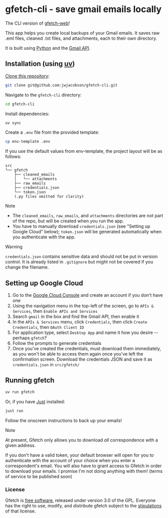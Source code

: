 # gfetch-cli - save gmail emails locally

The CLI version of [gfetch-web](https://github.com/jwjacobson/gfetch-web)!

This app helps you create local backups of your Gmail emails. It saves raw .eml files, cleaned .txt files, and attachments, each to their own directory.

 It is built using [Python](https://www.python.org/) and the [Gmail API](https://developers.google.com/workspace/gmail/api/reference/rest).

## Installation (using [uv](https://docs.astral.sh/uv/))
[Clone this repository](https://docs.github.com/en/repositories/creating-and-managing-repositories/cloning-a-repository):
```bash
git clone git@github.com:jwjacobson/gfetch-cli.git
```
Navigate to the `gfetch-cli` directory:
```bash
cd gfetch-cli
```
Install dependencies:
```bash
uv sync
```
Create a `.env` file from the provided template:
```bash
cp env-template .env
```
If you use the default values from env-template, the project layout will be as follows:
```
src
└── gfetch
    ├── cleaned_emails
    │   └── attachments
    ├── raw_emails
    ├── credentials.json
    └── token.json
    (.py files omitted for clarity)
```
> [!NOTE]
> - The `cleaned_emails`, `raw_emails`, and `attachments` directories are not part of the repo, but will be created when you run the app.
> - You have to manually download `credentials.json` (see "Setting up Google Cloud" below); `token.json` will be generated automatically when you authenticate with the app.

> [!WARNING]
> `credentials.json` contains sensitive data and should not be put in version control. It is already listed in `.gitignore` but might not be covered if you change the filename.

## Setting up Google Cloud
1. Go to the [Google Cloud Console](https://console.cloud.google.com/welcome/) and create an account if you don't have one
2. Using the navigation menu in the top-left of the screen, go to ```APIs & Services```, then ```Enable APIs and Services```
3. Search ```gmail``` in the box and find the Gmail API, then enable it
4. In the ```APIs & Services``` menu, click ```Credentials```, then click ```Create Credentials```, then ```OAuth Client ID```
5. For application type, select `Desktop App` and name it how you desire -- perhaps `gfetch`?
6. Follow the prompts to generate credentials
7. Once you've created the credentials, must download them immediately, as you won't be able to access them again once you've left the confirmation screen.  Download the credentials JSON and save it as `credentials.json` in `src/gfetch/`

## Running gfetch
```bash
uv run gfetch
```
Or, if you have [Just](https://github.com/casey/just) installed:
```bash
just run
```
Follow the onscreen instructions to back up your emails!

> [!NOTE]
> At present, Gfetch only allows you to download *all* correspondence with a given address.

If you don't have a valid token, your default browser will open for you to authenticate with the account of your choice when you enter a correspondent's email. You will also have to grant access to Gfetch in order to download your emails. I promise I'm not doing anything with them! (terms of service to be published soon)

### License
Gfetch is [free software](https://www.fsf.org/about/what-is-free-software), released under version 3.0 of the GPL. Everyone has the right to use, modify, and distribute gfetch subject to the [stipulations](https://github.com/jwjacobson/gfetch-cli/blob/main/LICENSE) of that license.
